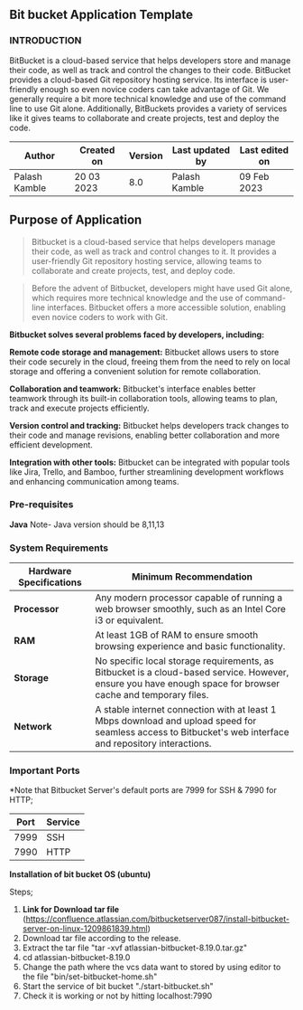 ## Bit bucket Application Template

### INTRODUCTION

 BitBucket is a cloud-based service that helps developers store and manage their code, as well as track and control the changes to their code. BitBucket provides a cloud-based Git repository hosting service. Its interface is user-friendly enough so even novice coders can take advantage of Git. We generally require a bit more technical knowledge and use of the command line to use Git alone. Additionally, BitBuckets provides a variety of services like it gives teams to collaborate and create projects, test and deploy the code.


| Author         | Created on | Version | Last updated by  | Last edited on |
|----------------|------------|---------|------------------|----------------|
| Palash Kamble  | 20 03 2023 | 8.0     | Palash Kamble    | 09 Feb 2023    |


## Purpose of Application

> Bitbucket is a cloud-based service that helps developers manage their code, as well as track and control changes to it. It provides a user-friendly Git repository hosting service, allowing teams to collaborate and create projects, test, and deploy code.

> Before the advent of Bitbucket, developers might have used Git alone, which requires more technical knowledge and the use of command-line interfaces. Bitbucket offers a more accessible solution, enabling even novice coders to work with Git.

**Bitbucket solves several problems faced by developers, including:**

**Remote code storage and management:** Bitbucket allows users to store their code securely in the cloud, freeing them from the need to rely on local storage and offering a convenient solution for remote collaboration.
  
 **Collaboration and teamwork:** Bitbucket's interface enables better teamwork through its built-in collaboration tools, allowing teams to plan, track and execute projects efficiently.
  
 **Version control and tracking:** Bitbucket helps developers track changes to their code and manage revisions, enabling better collaboration and more efficient development.
  
 **Integration with other tools:** Bitbucket can be integrated with popular tools like Jira, Trello, and Bamboo, further streamlining development workflows and enhancing communication among teams.



### Pre-requisites

**Java**
Note- Java version should be 8,11,13




### System Requirements

| Hardware Specifications | Minimum Recommendation |
|--------------------------|------------------------|
| **Processor**            | Any modern processor capable of running a web browser smoothly, such as an Intel Core i3 or equivalent. |
| **RAM**                  | At least 1GB of RAM to ensure smooth browsing experience and basic functionality. |
| **Storage**              | No specific local storage requirements, as Bitbucket is a cloud-based service. However, ensure you have enough space for browser cache and temporary files. |
| **Network**              | A stable internet connection with at least 1 Mbps download and upload speed for seamless access to Bitbucket's web interface and repository interactions. |



### Important Ports
*Note that Bitbucket Server's default ports are 7999 for SSH & 7990 for HTTP;

| Port | Service |
|------|---------|
| 7999 | SSH     |
| 7990 | HTTP    |




**Installation of bit bucket OS (ubuntu)**


Steps;

1. **Link for Download tar file**
(https://confluence.atlassian.com/bitbucketserver087/install-bitbucket-server-on-linux-1209861839.html)
2. Download tar file according to the release.
3. Extract the tar file "tar -xvf atlassian-bitbucket-8.19.0.tar.gz"
4. cd atlassian-bitbucket-8.19.0
5. Change the path where the vcs data want to stored by using  editor to the file "bin/set-bitbucket-home.sh"
6. Start the service of bit bucket "./start-bitbucket.sh" 
7. Check it is working or not by hitting localhost:7990





